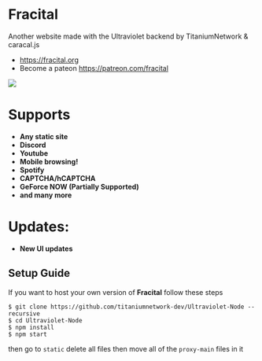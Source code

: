 # Fracital
Another website made with the Ultraviolet backend by TitaniumNetwork & caracal.js
- https://fracital.org
- Become a pateon https://patreon.com/fracital

[![](https://c5.patreon.com/external/logo/become_a_patron_button.png)](https://www.patreon.com/bePatron?u=69596646)

# Supports
- **Any static site**
- **Discord**
- **Youtube**
- **Mobile browsing!**
- **Spotify**
- **CAPTCHA/hCAPTCHA**
- **GeForce NOW (Partially Supported)**
- **and many more**

# Updates:
- **New UI updates**

## Setup Guide
If you want to host your own version of **Fracital** follow these steps
```
$ git clone https://github.com/titaniumnetwork-dev/Ultraviolet-Node --recursive
$ cd Ultraviolet-Node
$ npm install
$ npm start 
```
then go to ```static``` delete all files then move all of the ```proxy-main``` files in it
